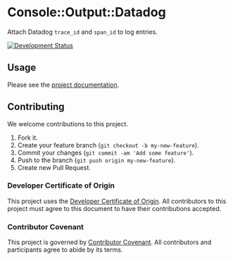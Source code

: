 # Console::Output::Datadog

Attach Datadog `trace_id` and `span_id` to log entries.

[![Development Status](https://github.com/socketry/console-output-datadog/workflows/Test/badge.svg)](https://github.com/socketry/console-output-datadog/actions?workflow=Test)

## Usage

Please see the [project documentation](https://socketry.github.io/console-output-datadog).

## Contributing

We welcome contributions to this project.

1.  Fork it.
2.  Create your feature branch (`git checkout -b my-new-feature`).
3.  Commit your changes (`git commit -am 'Add some feature'`).
4.  Push to the branch (`git push origin my-new-feature`).
5.  Create new Pull Request.

### Developer Certificate of Origin

This project uses the [Developer Certificate of Origin](https://developercertificate.org/). All contributors to this project must agree to this document to have their contributions accepted.

### Contributor Covenant

This project is governed by [Contributor Covenant](https://www.contributor-covenant.org/). All contributors and participants agree to abide by its terms.
